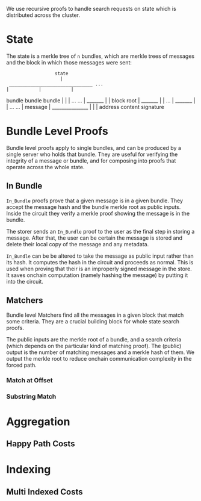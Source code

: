 We use recursive proofs to handle search requests on state which is distributed across the cluster.

# State

The state is a merkle tree of `n` bundles, which are merkle trees of messages and the block in which those messages were sent:

                      state                
                        |
     _______________________________ ...
    |           |           |
  bundle      bundle      bundle
    |           |           |
   ...         ...          |
                         _______
                        |       |
                      block    root
                                |
                             _______
                            |       |
                           ...      |
                                 _______
                                |       |
                               ...     ...
                                |
                             message
                                |
                         _______________
                        |       |       |
                    address  content signature

# Bundle Level Proofs

Bundle level proofs apply to single bundles, and can be produced by a single server who holds that bundle.
They are useful for verifying the integrity of a message or bundle, and for composing into proofs that operate across the whole state.

## In Bundle

`In_Bundle` proofs prove that a given message is in a given bundle.
They accept the message hash and the bundle merkle root as public inputs.
Inside the circuit they verify a merkle proof showing the message is in the bundle.

The storer sends an `In_Bundle` proof to the user as the final step in storing a message.
After that, the user can be certain the message is stored and delete their local copy of the message and any metadata.

`In_Bundle` can be be altered to take the message as public input rather than its hash. It computes the hash in the circuit and proceeds as normal.
This is used when proving that their is an improperly signed message in the store. It saves onchain computation (namely hashing the message) by putting it into the circuit.

## Matchers

Bundle level Matchers find all the messages in a given block that match some criteria.
They are a crucial building block for whole state search proofs.

The public inputs are the merkle root of a bundle, and a search criteria (which depends on the particular kind of matching proof).
The (public) output is the number of matching messages and a merkle hash of them.
We output the merkle root to reduce onchain communication complexity in the forced path.

<!-- 

What is going on here?
We have a rather troubling issue, namely, how are we supposed to get search results such that:
    - Forcing a single result is cheap on chain (one small proof, the public inputs, and the result)
    - The server return the next page of results at small marginal cost (one proof and one request per bundle holder)
    - We can trade off forcing cost for throughput

What is my rough idea of what happens here?

I think we should conceptualise the state machine for the state channel as a ring as the happy path, where we essentially just post to chain.
Spikes from the ring are states where the channel is closed in the one party's favour if they detect problems from the other party.

The compliant forced path is:
    - User posts query
    - Server posts proof, result merkle hash, and result length
    - Repeat
        - User requests n nodes
        - Server sends n nodes

The non-compliant offshoots are:
    - If the server doesn't respond it is slashed and the user is rewarded
    - If any collection of committed nodes don't hash to the merkle hash, the server is slashed and user rewarded

OK, so what should the hash be? We have a few options, pedersen, poseidon, rescue, sinsemilla, sha3.

OK, what are my requirements for my hashes?
    - SNARK friendly
    - Production ready implementations in both Solidity and Halo2

Poseidon: https://github.com/privacy-scaling-explorations/poseidon, (https://github.com/ChihChengLiang/poseidon-tornado, https://github.com/appliedzkp/maci/blob/36387984f15a448152f5bb4227db978c75082e59/contracts/ts/buildPoseidon.ts)
Pedersen: _, ?
Sinsemilla: https://github.com/ZcashFoundation/orchard/tree/main/src/primitives/sinsemilla, ?
Rescue: 
Sha3: 


 -->

### Match at Offset

### Substring Match

# Aggregation

## Happy Path Costs

# Indexing

## Multi Indexed Costs

<!-- # Substring Search

## Definition

A substring search has inputs:
    - Block range
        - Start
        - End
    - Match string
    - n (return the nth match)

It outputs the nth message where the match string is a substring of the message content.

## Recursive Proof

### Structure

Suppose we are looking for a message in blocks 0-7 with a substring "x".
We end up with a recursive proof tree like this containing 3 types of proofs.


                K of Set is Nth of Search
                            |
                            |_______________________________
                            |                               |
                           0-7                            K of Set
                            |
                     _______________
                    |               |
Index Subset       0-3             4-7
                    |               |
                 _______         _______
                |       |       |       |
               ...     2-3     ...     ...
                        |
                     _______
                    |       |
Matching Set       ...      3

### Matching Set

Matching Set accepts a match string and a bundle merkle root as inputs.
It outputs the number of matches, and a merkle root of the matches.

It doesn't output the matches directly because we only force servers to make fixed length responses to avoid griefing.
When we force a bundle search on chain we recieve a proof and a signature over the merkle root and outputs.
We can then force the server to reveal each element in the merkle tree independently. (TODO: this requires additional forcemove infrastructure)
TODO: what happens if nothing matches?

### Index Subset

Index Subset first verifies two Index Subset or Matching Set proofs.
Then it verifies that the blocks referred to in the child proofs refer to disjoint and contiguous regions in order.
Then it takes an index k, which refers to the combined region, and figures out which of the regions that refers to (if any).
Then it outputs the boundaries of the combined region, the index in the subregion, and the merkle root of the subregion.

The purpose is to take an index over the whole set of search results, and prove the specific set of search results it refers to.
TODO: what happens if the switcher gets nothing from its children?

### K of Set

Takes an index k and a hash defining a set (possibly a linear hash, possibly a merkle hash) and outputs the kth element of that set, if it exists. (TODO: what actually happens if it doesn't exist, is there an attack vector here?)

### K of Set is Nth of Search

This is the top level proof.
If there is something to be found:
    It verifies a Switcher that runs a search starting at the the start block, and ending before or at the end block.
    It takes the set and index from the switcher and verifies that those values are identicial to the ones passed into a K of Set proof.
    It verifiers the K of Set proof.
    It outputs the result of the K of Set proof.
If there is nothing to be found:
    It shows that a switcher over the block range returns nothing.


# In Bundle

In Bundle is a proof that accepts a bundle hash and message hash as public inputs.
There is another version that takes the whole message (sender, content, and signature) so that we can check signature validity.
It verifies that there exists some index between 0 and the bundle's `max_capacity`, such that
there is a merkle proof that the message is in the bundle.

Note, this may not be needed in recursive proofs, so we can potentially use Groth16 or Plonk instead of Halo2 if the concrete verification cost is too high. -->


